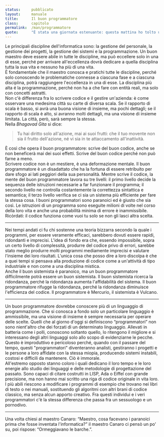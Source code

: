 ```yaml
---
status:     pubblicato
layout:     manuale
title:      Il buon programmatore
class:      capitolo
permalink:  /man/programmatore
quote:      "È stata una giornata estenuante: questa mattina ho tolto una virgola dal mio codice e stasera ce l'ho rimessa"
---
```


Le principali discipline dell'informatica sono: la gestione del personale, la gestione dei progetti, la gestione dei sistemi e la programmazione.
Un buon maestro deve essere abile in tutte le discipline, ma può eccellere solo in una di esse, perché per arrivare all'eccellenza dovrà dedicare a quella disciplina tutta la sua vita e nessuno ha più di una vita.  
È fondamentale che il maestro conosca e pratichi tutte le discipline, perché solo conoscendo le problematiche connesse a ciascuna fase e a ciascuna disciplina, potrà raggiungere l'eccellenza in una di esse.
La disciplina più alta é la programmazione, perché non ha a che fare con entità reali, ma solo con concetti astratti.  
Non c'è differenza fra lo scrivere codice e il gestire un'azienda: è come osservare una medesima città su carte di diversa scala.
Se il rapporto di scala è basso, si avrà una buona visione di insieme, ma pochi dettagli; se il rapporto di scala è alto, si avranno molti dettagli, ma una visione di insieme limitata. 
La città, però, sarà sempre la stessa.  
Nella *Bhagavad Gita* si dice:

<blockquote>
Tu hai diritto solo all'azione, mai ai suoi frutti: che il tuo movente
non sia il frutto dell'azione, né vi sia in te attaccamento
all'inattività. <a href="/man/note/#gita" class="nota"></a>
</blockquote>

È così che opera il buon programmatore: scrive del buon codice, anche se non beneficerà mai dei suoi effetti. Scrive del buon codice perché non può farne a meno.  
Scrivere codice non è un mestiere, è una deformazione mentale.
Il buon programmatore è un disadattato che ha la fortuna di essere retribuito per dare sfogo ai lati peggiori della sua personalità.
Mentre scrive il codice, la mente del buon programmatore lavora su tre livelli: il primo livello decide la sequenza delle istruzioni necessarie a far funzionare il programma; il secondo livello ne controlla costantemente la correttezza sintattica e semantica; il terzo livello verifica se ci sia un sistema più efficiente per fare la stessa cosa.
I buoni programmatori sono paranoici ed è giusto che sia così.
Le istruzioni di un programma sono eseguite milioni di volte nel corso
della loro vita e anche una probabilità minima di errore è
inammissibile.  
Ricòrdati: il codice funziona come vuoi tu solo se non gli lasci altra scelta.

---

Nei tempi andati ci fu chi sostenne una teoria bizzarra secondo la quale i programmi, per essere veramente efficaci, sarebbero dovuti essere rapidi, ridondanti e imprecisi.
L'idea di fondo era che, essendo impossibile, sopra un certo livello di complessità, produrre del codice privo di errori, sarebbe stato meglio produrre molti programmi mediamente imprecisi e valutare l'insieme dei loro risultati.
L'unica cosa che posso dire a loro discolpa è che a quei tempi si pensava alla produzione di codice come a un'attività di tipo industriale e non come a una disciplina mistica.  
Anche il buon sistemista è paranoico, ma un buon programmatore difficilmente potrà essere un buon sistemista.
Il buon sistemista ricerca la ridondanza, perché la ridondanza aumenta l'affidabilità del sistema.
Il buon programmatore rifugge la ridondanza, perché la ridondanza diminuisce l'efficienza del codice.
Il programmatore è Mercurio, il sistemista è Vulcano.

---

Un buon programmatore dovrebbe conoscere più di un linguaggio di programmazione.
Che si conosca a fondo solo un particolare linguaggio è ammissibile, ma una visione di insieme è sempre necessaria per operare delle scelte.
Quelli che al giorno d'oggi si definiscono “programmatori” non sono nient'altro che dei forzati di un determinato linguaggio.
Allevati in batteria come i polli, conoscono soltanto quello, lo ritengono il migliore e si interessano degli altri linguaggi solo allo scopo di evidenziarne le pecche.
Questo è improduttivo e pericoloso perché, quando con il passare del tempo, questi "programmatori" diventeranno analisti, gestiranno i progetti e le persone a loro affidate con la stessa miopia, producendo sistemi instabili, costosi e difficili da mantenere.
Ciò è immorale.  
All'estremo opposto stanno coloro i quali dedicano il loro tempo e le loro energie allo studio dei linguaggi e delle metodologie di progettazione del passato.
Sono capaci di citare costrutti in LISP, Ada o Eiffel con grande precisione, ma non hanno mai scritto una riga di codice originale in vita loro.
I più abili riescono a modificare i programmi di esempio che trovano nei libri di testo o nei manuali, sostituendo gli algoritmi con altri brani di codice classico, ma senza alcun apporto creativo.
Fra questi individui e i veri programmatori c'è la stessa differenza che passa fra un sessuologo e un pornodivo.

<hr id="dottrina">

Una volta chiesi al maestro Canaro: “Maestro, cosa facevano i paranoici
prima che fosse inventata l'informatica?” il maestro Canaro ci pensò
un po' su, poi rispose: “Ormeggiavano le barche.”.

<!--
    @todo applicare le categorie caratteriali aristoteliche al SW.
    (cfr. Etica Nicomachea)
-->
